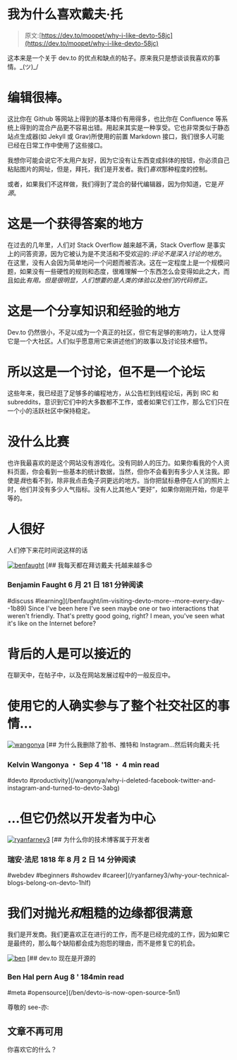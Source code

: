 # 我为什么喜欢戴夫·托

> 原文:[https://dev.to/moopet/why-i-like-devto-58jc](https://dev.to/moopet/why-i-like-devto-58jc)

这本来是一个关于 dev.to 的优点和缺点的帖子。原来我只是想谈谈我喜欢的事情。\_(ツ)_/

# [](#the-editor-is-great)编辑很棒。

这比你在 Github 等网站上得到的基本降价有用得多，也比你在 Confluence 等系统上得到的混合产品更不容易出错。用起来其实是一种享受。它也非常类似于静态站点生成器(如 Jekyll 或 Grav)所使用的前置 Markdown 接口，我们很多人可能已经在日常工作中使用了这些接口。

我想你可能会说它不太用户友好，因为它没有让东西变成斜体的按钮，你必须自己粘贴图片的网址，但是，拜托，我们是开发者。我们*喜欢*那种程度的控制。

或者，如果我们不这样做，我们得到了混合的替代编辑器，因为你知道，它是*开源*。

# [](#its-a-place-to-get-answers)这是一个获得答案的地方

在过去的几年里，人们对 Stack Overflow 越来越不满，Stack Overflow 是事实上的问答资源，因为它被认为是不灵活和不受欢迎的:*评论不是深入讨论的地方*。在这里，没有人会因为简单地问一个问题而被否决。这在一定程度上是一个规模问题，如果没有一些硬性的规则和态度，很难理解一个东西怎么会变得如此之大，而且如此*有用。但是很明显，人们想要的是人类的体验以及他们的代码修正。*

# 这是一个分享知识和经验的地方

Dev.to 仍然很小，不足以成为一个真正的社区，但它有足够的影响力，让人觉得它是一个大社区。人们似乎愿意用它来讲述他们的故事以及讨论技术细节。

# 所以这是一个讨论，但不是一个论坛

这些年来，我已经逛了足够多的编程地方，从公告栏到线程论坛，再到 IRC 和 subreddits，意识到它们中的大多数都不工作，或者如果它们工作，那么它们只在一个小的活跃社区中保持稳定。

# [](#its-not-a-competition)没什么比赛

也许我最喜欢的是这个网站没有游戏化。没有同龄人的压力。如果你看我的个人资料页面，你会看到一些基本的统计数据，当然，但你不会看到有多少人关注我。即使是*我*也看不到，除非我点击兔子洞更远的地方。当你把鼠标悬停在人们的照片上时，他们并没有多少人气指标。没有人比其他人“更好”，如果你刚刚开始，你是平等的。

# [](#the-people-are-nice)人很好

人们停下来花时间说这样的话

[![benfaught](../Images/0e044ba68035889f4bb95a526d41f506.png)](/benfaught) [## 我每天都在拜访戴夫·托越来越多😍

### Benjamin Faught 6 月 21 日 181 分钟阅读

#discuss #learning](/benfaught/im-visiting-devto-more--more-every-day--1b89)
Since I've been here I've seen maybe one or two interactions that weren't friendly. That's pretty good going, right? I mean, you've seen what it's like on the Internet before?

# [](#the-people-behind-it-are-accessible)背后的人是可以接近的

在聊天中，在帖子中，以及在网站发展过程中的一般反应中。

# 使用它的人确实参与了整个社交社区的事情...

[![wangonya](../Images/f24a24d0096b366df3522b3e07664d45.png)](/wangonya) [## 为什么我删除了脸书、推特和 Instagram...然后转向戴夫·托

### Kelvin Wangonya ・ Sep 4 '18 ・ 4 min read

#devto #productivity](/wangonya/why-i-deleted-facebook-twitter-and-instagram-and-turned-to-devto-3abg)

# [](#-but-its-still-developerfocused)...但它仍然以开发者为中心

[![ryanfarney3](../Images/efcc8b279ed4d4a24aaadbe47bb5dec9.png)](/ryanfarney3) [## 为什么你的技术博客属于开发者

### 瑞安·法尼 1818 年 8 月 2 日 14 分钟阅读

#webdev #beginners #showdev #career](/ryanfarney3/why-your-technical-blogs-belong-on-devto-1hlf)

# [](#were-all-fine-with-the-polish-and-the-rough-edges)我们对抛光*和*粗糙的边缘都很满意

我们是开发商。我们更喜欢正在进行的工作，而不是已经完成的工作，因为如果它是最终的，那么每个缺陷都会成为抱怨的理由，而不是修复它的机会。

[![ben](../Images/fe64a787b888dfb20fc13ad1e466da3d.png)](/ben) [## dev.to 现在是开源的

### Ben Hal pern Aug 8 ' 184min read

#meta #opensource](/ben/devto-is-now-open-source-5n1)

尊敬的 see-亦:

## 文章不再可用

你喜欢它的什么？